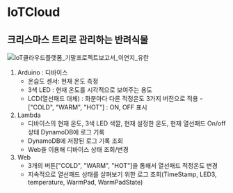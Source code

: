 # IoTCloud

## 크리스마스 트리로 관리하는 반려식물

![IoT클라우드플랫폼_기말프로젝트보고서_이연지_유란](https://github.com/leeeeyz77/IoTCloud/assets/102798337/062d4dce-b84e-42c7-94d1-c02a1748515b)


1. Arduino : 디바이스
   - 온습도 센서: 현재 온도 측정
   - 3색 LED : 현재 온도를 시각적으로 보여주는 용도
   - LCD(열선패드 대체)
       : 화분마다 다른 적정온도 3가지 버전으로 적용 - ["COLD", "WARM", "HOT"]
       : ON, OFF 표시
3. Lambda
   - 디바이스의 현재 온도, 3색 LED 색깔, 현재 설정한 온도, 현재 열선패드 On/off 상태 DynamoDB에 로그 기록
   - DynamoDB에 저장된 로그 기록 조회
   - Web을 이용해 디바이스 상태 조회/변경
4. Web
   - 3개의 버튼["COLD", "WARM", "HOT"]을 통해서 열선패드 적정온도 변경
   - 지속적으로 열선패드 상태를 살펴보기 위한 로그 조회(TimeStamp, LED3, temperature, WarmPad, WarmPadState)
